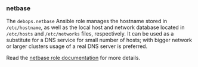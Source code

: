 ### netbase

The `debops.netbase` Ansible role manages the hostname stored in
`/etc/hostname`, as well as the local host and network database located
in `/etc/hosts` and `/etc/networks` files, respectively. It can be used
as a substitute for a DNS service for small number of hosts; with bigger
network or larger clusters usage of a real DNS server is preferred.

Read the [netbase role documentation](https://docs.debops.org/en/master/ansible/roles/netbase/) for more details.
